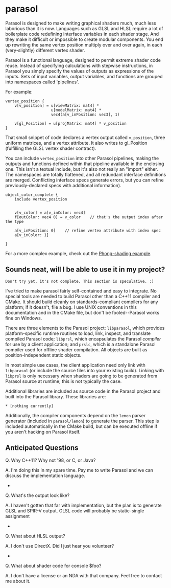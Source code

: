 parasol
=======

Parasol is designed to make writing graphical shaders much, much less laborious than it is now. Languages such as GLSL
and HLSL require a lot of boilerplate code redefining interface variables in each shader stage. And they make it
difficult or impossible to create modular components. You end up rewriting the same vertex position multiply over and
over again, in each (very-slightly) different vertex shader.

Parasol is a functional language, designed to permit extreme shader code reuse. Instead of specifying calculations with
stepwise instructions, in Parasol you simply specify the values of outputs as expressions of the inputs. Sets of input
variables, output variables, and functions are grouped into namespaces called 'pipelines'.

For example:

    vertex_position {
        v[v_position] = u[viewMatrix: mat4] *
                        u[modelMatrix: mat4] *
                        vec4(a[v_inPosition: vec3], 1)
        
        v[gl_Position] = u[projMatrix: mat4] * v_position 
    }
    
That small snippet of code declares a vertex output called `v_position`, three uniform matrices, and a vertex attribute.
It also writes to gl_Position (fulfilling the GLSL vertex shader contract).

You can include `vertex_position` into other Parasol pipelines, making the outputs and functions defined within that
pipeline available in the enclosing one. This isn't a textual include, but it's also not really an "import" either. The
namespaces are totally flattened, and all redundant interface definitions are merged. Conflicting interface specs
generate errors, but you can refine previously-declared specs with additional information).

    object_color_complete {
        include vertex_position
    
    
        v[v_color] = a[v_inColor: vec4]
        f[outColor: vec4 0] = v_color    // that's the output index after the type
        
        a[v_inPosition: 0]    // refine vertex attribute with index spec
        a[v_inColor: 1]
        
    }

For a more complex example, check out the [Phong-shading example](parasol_examples/phong.prsl).


Sounds neat, will I be able to use it in my project?
----------------------------------------------------

    Don't try yet, it's not complete. This section is speculative. :)
    
I've tried to make parasol fairly self-contained and easy to integrate. No special tools are needed to build Parasol
other than a C++11 compiler and CMake. It should build cleanly on standards-compliant compilers for any platform; if it
doesn't, file a bug. I use UNIX conventions in this documentation and in the CMake file, but don't be fooled--Parasol
works fine on Windows.

There are three elements to the Parasol project: `libparasol`, which provides platform-specific runtime routines to
load, link, inspect, and translate compiled Parasol code; `libprsl`, which encapsulates the Parasol *compiler* for use
by a client application; and `prslc`, which is a standalone Parasol compiler used for offline shader compilation. All
objects are built as position-independent static objects.

In most simple use cases, the client application need only link with `libparasol` (or include the source files into your
existing build). Linking with `libprsl` is only necessary when shaders are going to be generated from Parasol source at
runtime; this is not typically the case.

Additional libraries are included as source code in the Parasol project and built into the Parasol library. These
libraries are:

    * [nothing currently]

Additionally, the compiler components depend on the `lemon` parser generator (included in `parasol/lemon`) to generate
the parser. This step is included automatically in the CMake build, but can be executed offline if you aren't hacking
on Parasol itself.


Anticipated Questions
---------------------

Q. Why C++11? Why not '98, or C, or Java?

A. I'm doing this in my spare time. Pay me to write Parasol and we can discuss the implementation language.

*

Q. What's the output look like?

A. I haven't gotten that far with implementation, but the plan is to generate GLSL and SPIR-V output. GLSL code will
probably be static-single assignment

*

Q. What about HLSL output?

A. I don't use DirectX. Did I just hear you volunteer?

*

Q. What about shader code for console $foo?

A. I don't have a license or an NDA with that company. Feel free to contact me about it.





